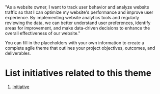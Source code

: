 "As a website owner, I want to track user behavior and analyze website traffic so that I can optimize my website's performance and improve user experience. By implementing website analytics tools and regularly reviewing the data, we can better understand user preferences, identify areas for improvement, and make data-driven decisions to enhance the overall effectiveness of our website."

You can fill in the placeholders with your own information to create a complete agile theme that outlines your project objectives, outcomes, and deliverables.


# List initiatives related to this theme
1. [Initiative](documentation/templates/theme/initiatives/initiative_template.md)